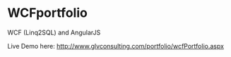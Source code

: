 WCFportfolio
============

WCF (Linq2SQL) and AngularJS

Live Demo here:  http://www.glvconsulting.com/portfolio/wcfPortfolio.aspx
